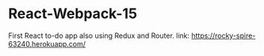 # React-Webpack-15
First React to-do app also using Redux and Router.
link: https://rocky-spire-63240.herokuapp.com/
